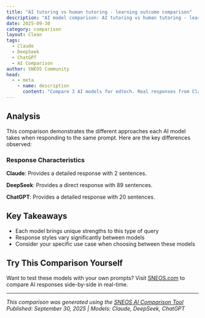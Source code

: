 ```yaml
---
title: "AI tutoring vs human tutoring - learning outcome comparison"
description: "AI model comparison: AI tutoring vs human tutoring - learning outcome comparison..."
date: 2025-09-30
category: comparison
layout: Clean
tags:
  - Claude
  - DeepSeek
  - ChatGPT
  - AI Comparison
author: SNEOS Community
head:
  - - meta
    - name: description
      content: "Compare 3 AI models for edtech. Real responses from Claude, DeepSeek, ChatGPT with detailed analysis."
---
```


<ChatComparison
  title="AI tutoring vs human tutoring - learning outcome comparison"
  prompt="AI tutoring vs human tutoring - learning outcome comparison"
  :responses='{"Claude": "# AI Tutoring vs Human Tutoring: Learning Outcomes Comparison\n\n## Current Research Findings\n\n### **AI Tutoring Strengths**\n- **Consistency**: Delivers standardized instruction without fatigue or mood variations\n- **Scalability**: Can serve unlimited students simultaneously at lower cost\n- **Personalization**: Adapts content difficulty and pacing based on individual performance\n- **24/7 Availability**: Students can access help anytime\n- **Data-Driven Insights**: Tracks learning patterns and identifies knowledge gaps precisely\n\n### **Human Tutoring Strengths**\n- **Emotional Intelligence**: Provides encouragement, motivation, and emotional support\n- **Complex Problem-Solving**: Excels at creative, open-ended, and interdisciplinary challenges\n- **Contextual Understanding**: Adapts to cultural, social, and individual circumstances\n- **Meta-Learning**: Teaches learning strategies and critical thinking skills\n- **Relationship Building**: Creates meaningful connections that enhance motivation\n\n## Learning Outcome Research\n\n### **Effectiveness Studies**\n- **Math \u0026 STEM**: AI tutoring shows comparable or slightly better results for procedural skills and foundational concepts\n- **Language Learning**: Mixed results - AI excels at vocabulary/grammar, humans better for conversation and cultural nuance\n- **Reading Comprehension**: Humans maintain advantage in complex text analysis and critical thinking\n\n### **Key Research Findings**\n- AI tutoring is most effective for **structured, rule-based subjects**\n- Human tutoring superior for **creative, analytical, and socio-emotional learning**\n- **Hybrid approaches** often produce the best outcomes\n\n## Optimal Use Cases\n\n### **Choose AI Tutoring For:**\n- Basic skill practice and reinforcement\n- Standardized test preparation\n- Self-paced learning\n- Cost-sensitive situations\n- Immediate feedback needs\n\n### **Choose Human Tutoring For:**\n- Complex problem-solving\n- Writing and creative tasks\n- Students with learning difficulties\n- Building confidence and motivation\n- Advanced critical thinking skills\n\n## The Future: Hybrid Models\n\nEmerging research suggests the most effective approach combines both:\n- AI handles routine practice and assessment\n- Humans focus on higher-order thinking and emotional support\n- AI provides data to help human tutors personalize instruction\n\n**Bottom Line**: Neither consistently outperforms the other across all contexts. The optimal choice depends on the subject matter, learning objectives, student needs, and available resources.", "DeepSeek": "Of course. This is a central question in education. The comparison between AI and human tutoring isn\u0027t about one being universally \u0022better,\u0022 but about understanding their distinct strengths, weaknesses, and ideal applications to maximize learning outcomes.\n\nHere\u2019s a detailed comparison of AI Tutoring vs. Human Tutoring across key factors that influence learning.\n\n### Executive Summary\n\n* **AI Tutoring** excels in providing **scalable, personalized practice, immediate feedback, and 24/7 access** to knowledge and drills. It is highly effective for mastering foundational knowledge, procedural skills, and standardized test preparation.\n* **Human Tutoring** excels in fostering **higher-order thinking, motivation, adaptability to nuanced misunderstandings, and socio-emotional skills**. It is crucial for complex problem-solving, critical thinking, and subjects requiring discussion and mentorship.\n\n---\n\n### Head-to-Head Comparison Table\n\n| Factor | AI Tutoring | Human Tutoring |\n| :--- | :--- | :--- |\n| **Personalization \u0026 Adaptability** | **High in a narrow scope.** Adapts difficulty and pace based on user performance. Creates infinite practice paths. | **High and holistic.** Adapts not just to the *answer*, but to the *student*\u2014their mood, interests, and learning style. Can pivot teaching strategy on the fly. |\n| **Availability \u0026 Scalability** | **Perfect.** Available 24/7, instantly. Can scale to millions at near-zero marginal cost. | **Limited.** Bound by the tutor\u0027s schedule, location, and energy. Scalability is expensive and logistically challenging. |\n| **Depth of Explanation \u0026 Socratic Dialogue** | **Limited.** Can explain concepts from its knowledge base but struggles with truly novel, deep, or open-ended \u0022why\u0022 questions. | **Exceptional.** Can use metaphors, stories, and analogies. Engages in back-and-forth dialogue to guide a student to discover the answer themselves. |\n| **Feedback \u0026 Assessment** | **Immediate and granular.** Perfect for right/wrong answers, step-by-step problem solving (e.g., math), and grammar. | **Nuanced and holistic.** Provides feedback on *how* the student is thinking, not just the final answer. Can assess creativity, argument structure, and effort. |\n| **Motivation \u0026 Emotional Support** | **Gamified \u0026 Transactional.** Uses points, badges, and progress bars. Lacks genuine empathy. | **Relational \u0026 Empathetic.** Builds rapport, offers encouragement, recognizes frustration, and builds confidence through a human connection. |\n| **Cost \u0026 Accessibility** | **Low cost or free.** Democratizes access to high-quality instructional content and practice. | **High cost.** Creates a significant barrier to access, often exacerbating educational inequality. |\n| **Subject Matter Expertise** | **Broad but shallow.** Vast knowledge across many domains but can lack true depth and can make errors (\u0022hallucinations\u0022). | **Deep and specialized.** A human expert possesses deep, contextual understanding and can draw from real-world experience. |\n| **Development of Soft Skills** | **Minimal.** Cannot effectively teach collaboration, persuasion, or presentation skills. | **Excellent.** The tutoring session itself is a social interaction that models and practices communication, critical thinking, and resilience. |\n\n---\n\n### Deep Dive into Learning Outcomes\n\n#### Where AI Tutoring Excels (The \u0022Drill \u0026 Practice\u0022 Master)\n\nAI tutors are unparalleled for building **fluency and automaticity**. The learning outcome here is **mastery of foundational knowledge and procedural skills.**\n\n* **Mathematics \u0026 Sciences:** Platforms like Khanmigo or Wolfram Alpha can generate unlimited practice problems, provide step-by-step guided solutions, and instantly identify where a student went wrong. This leads to faster consolidation of skills.\n* **Language Learning:** Apps like Duolingo use AI for spaced repetition, vocabulary drilling, and instant pronunciation correction, which is highly effective for building baseline competency.\n* **Standardized Test Prep:** AI can endlessly generate SAT, MCAT, or bar exam-style questions, personalize study plans, and pinpoint knowledge gaps with data-driven precision.\n\n**Outcome:** Students using AI for these purposes often show **faster improvement in test scores and skill execution** compared to unaided study and can sometimes rival outcomes from human tutoring for these specific, structured tasks.\n\n#### Where Human Tutoring Excels (The \u0022Mentor \u0026 Guide\u0022)\n\nHuman tutors foster **conceptual understanding and higher-order cognitive skills.** The learning outcome is **the ability to think critically, creatively, and independently.**\n\n* **Complex Essay Writing:** A human can read an essay and not just correct grammar, but critique the thesis, argument flow, use of evidence, and stylistic voice\u2014things AI still struggles to assess meaningfully.\n* **Advanced Theoretical Concepts:** In philosophy, advanced physics, or literature, a human tutor can navigate abstract ideas, challenge a student\u0027s assumptions, and facilitate a deep discussion that leads to profound understanding.\n* **Project-Based Learning:** Guiding a student through a long-term research project requires mentorship, encouragement, and adaptive support that AI cannot provide.\n* **Building Confidence \u0026 Grit:** A human tutor can sense a student\u0027s frustration and know when to push, when to encourage, and when to change tactics. This emotional support is directly tied to the learning outcome of perseverance.\n\n**Outcome:** The \u0022tutor effect\u0022 or \u0022learning advantage\u0022 from human interaction is well-documented, particularly for **long-term retention and the ability to transfer knowledge to new situations.** The human connection itself is a powerful motivator.\n\n### The Hybrid Model: The Best of Both Worlds\n\nThe most effective future of education likely lies in a **hybrid \u0022centaur\u0022 model**, where AI and humans work together.\n\n**Scenario: A student learning calculus.**\n\n1. **AI\u0027s Role:** The student practices derivative problems on an AI platform after school. The AI instantly flags a consistent error with the chain rule, provides three similar practice problems, and offers a mini-lesson reviewing the concept.\n2. **Human\u0027s Role:** In the weekly tutoring session, the human tutor sees the data from the AI showing the chain rule issue. Instead of re-teaching it the same way, they notice the student is a visual learner. The tutor draws a picture, uses a real-world analogy of a nesting doll, and through conversation, discovers the student\u0027s core misunderstanding. They then assign new, more creative problems that apply the chain rule in a physics context.\n\nIn this model, the AI handles the **scalable, repetitive, data-heavy** work, freeing the human expert to focus on the **nuanced, empathetic, and high-impact** teaching moments.\n\n### Conclusion\n\n| | Choose AI Tutoring for... | Choose Human Tutoring for... |\n| :--- | :--- | :--- |\n| **Best For** | Mastering fundamentals, standardized test prep, 24/7 homework help, language drills. | Complex concepts, essay writing, project mentorship, building confidence, and students who need motivational support. |\n\nThe ideal choice depends entirely on the **learning goal, the subject matter, and the student\u0027s individual needs.** For rote skills and knowledge acquisition, AI is a powerful and accessible tool. For developing wisdom, critical thinking, and a lifelong love of learning, the human touch remains, for now, irreplaceable. The most powerful educational future leverages both.", "ChatGPT": "Certainly! Here is a comparison of learning outcomes between AI tutoring and human tutoring:\n\n### AI Tutoring\n**Advantages:**\n- **Personalized Learning:** Adaptive algorithms tailor instruction to the individual student\u0027s pace and level.\n- **Immediate Feedback:** Provides instant correction and hints, reinforcing learning in real-time.\n- **Scalability:** Can serve many students simultaneously, offering consistent quality.\n- **Availability:** Accessible 24/7, allowing flexible study schedules.\n- **Data-Driven Insights:** Tracks progress and identifies specific weaknesses for targeted practice.\n\n**Limitations:**\n- **Lack of Emotional Support:** Cannot fully replicate the motivational and empathetic support of a human tutor.\n- **Context Understanding:** May struggle with ambiguous questions or complex, open-ended problems.\n- **Engagement:** Might be less effective at maintaining student motivation and interest over time.\n\n### Human Tutoring\n**Advantages:**\n- **Emotional Connection:** Provides encouragement, motivation, and personalized interpersonal support.\n- **Adaptability:** Can quickly adjust teaching strategies based on nuanced student responses.\n- **Deep Understanding:** Better at handling complex, abstract concepts and fostering critical thinking.\n- **Engagement:** More effective in maintaining student attention and fostering engagement.\n\n**Limitations:**\n- **Limited Availability:** Scheduling constraints and cost can limit access.\n- **Inconsistency:** Quality and effectiveness vary depending on the tutor\u2019s skill and experience.\n- **Scalability:** Not scalable to large numbers of students simultaneously.\n\n### Comparative Learning Outcomes:\n- Studies indicate that **human tutoring generally results in higher learning gains**, especially in complex subjects requiring critical thinking.\n- **AI tutoring shows significant benefits for foundational skills and practice**, often matching or surpassing classroom instruction in some scenarios.\n- Combining AI and human tutoring (blended approach) can **maximize learning outcomes**, leveraging the strengths of both.\n\n### Summary Table:\n\n| Aspect | AI Tutoring | Human Tutoring |\n|------------------------|-----------------------------------|---------------------------------|\n| Personalization | High, adaptive algorithms | High, but depends on tutor skill|\n| Feedback | Immediate, consistent | Immediate, nuanced |\n| Emotional Support | Minimal | Strong, motivational |\n| Availability | 24/7 | Limited by scheduling |\n| Scalability | Very high | Low to moderate |\n| Effectiveness | High for basic skills | Higher for complex learning |\n| Engagement | Moderate | High |\n\nIf you want, I can help you find research papers or case studies on this topic."}' 
  published-date="11:56"
/>

## Analysis

This comparison demonstrates the different approaches each AI model takes when responding to the same prompt. Here are the key differences observed:

### Response Characteristics

**Claude**: Provides a detailed response with 2 sentences. 

**DeepSeek**: Provides a direct response with 89 sentences. 

**ChatGPT**: Provides a detailed response with 20 sentences. 

## Key Takeaways

- Each model brings unique strengths to this type of query
- Response styles vary significantly between models
- Consider your specific use case when choosing between these models

## Try This Comparison Yourself

Want to test these models with your own prompts? Visit [SNEOS.com](https://sneos.com) to compare AI responses side-by-side in real-time.

---

*This comparison was generated using the [SNEOS AI Comparison Tool](https://sneos.com)*
*Published: September 30, 2025 | Models: Claude, DeepSeek, ChatGPT*
